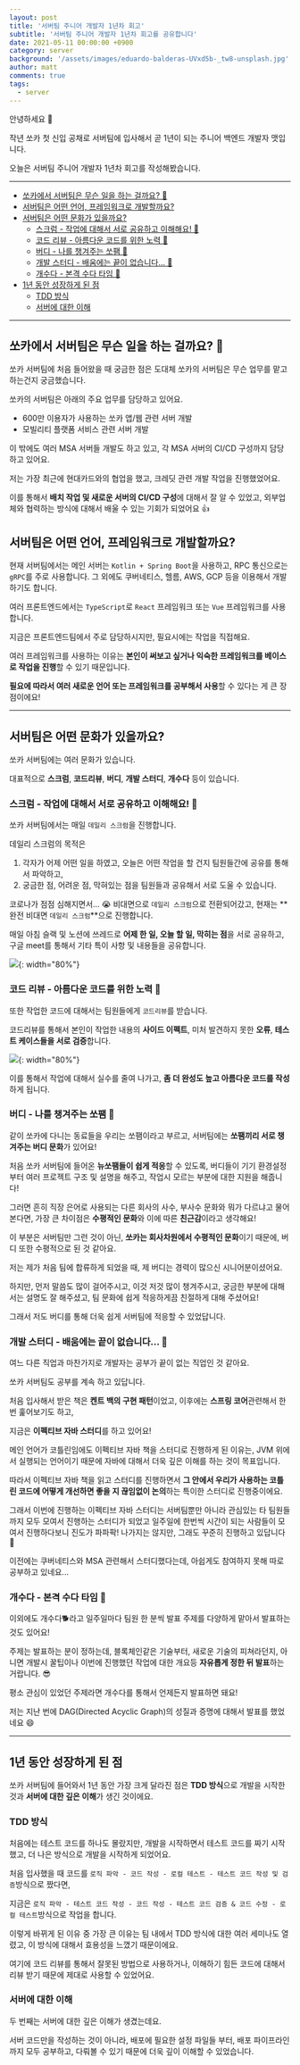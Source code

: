 ```yaml
---
layout: post
title: '서버팀 주니어 개발자 1년차 회고'
subtitle: '서버팀 주니어 개발자 1년차 회고를 공유합니다'
date: 2021-05-11 00:00:00 +0900
category: server
background: '/assets/images/eduardo-balderas-UVxd5b-_tw8-unsplash.jpg'
author: matt
comments: true
tags:
  - server
---
```


안녕하세요 🙂

작년 쏘카 첫 신입 공채로 서버팀에 입사해서 곧 1년이 되는 주니어 백엔드 개발자 맷입니다.

오늘은 서버팀 주니어 개발자 1년차 회고를 작성해봤습니다.

---

- [쏘카에서 서버팀은 무슨 일을 하는 걸까요? 🤔](#쏘카에서-서버팀은-무슨-일을-하는-걸까요-)
- [서버팀은 어떤 언어, 프레임워크로 개발할까요?](#서버팀은-어떤-언어-프레임워크로-개발할까요)
- [서버팀은 어떤 문화가 있을까요?](#서버팀은-어떤-문화가-있을까요)
  - [스크럼 - 작업에 대해서 서로 공유하고 이해해요! 💭](#스크럼---작업에-대해서-서로-공유하고-이해해요-)
  - [코드 리뷰 - 아름다운 코드를 위한 노력 👏](#코드-리뷰---아름다운-코드를-위한-노력-)
  - [버디 - 나를 챙겨주는 쏘팸 🤗](#버디---나를-챙겨주는-쏘팸-)
  - [개발 스터디 - 배움에는 끝이 없습니다... 💪](#개발-스터디---배움에는-끝이-없습니다-)
  - [개수다 - 본격 수다 타임 💬](#개수다---본격-수다-타임-)
- [1년 동안 성장하게 된 점](#1년-동안-성장하게-된-점)
  - [TDD 방식](#tdd-방식)
  - [서버에 대한 이해](#서버에-대한-이해)

---

## 쏘카에서 서버팀은 무슨 일을 하는 걸까요? 🤔

쏘카 서버팀에 처음 들어왔을 때 궁금한 점은 도대체 쏘카의 서버팀은 무슨 업무를 맡고 하는건지 궁금했습니다.

쏘카의 서버팀은 아래의 주요 업무를 담당하고 있어요.

- 600만 이용자가 사용하는 쏘카 앱/웹 관련 서버 개발
- 모빌리티 플랫폼 서비스 관련 서버 개발

이 밖에도 여러 MSA 서버들 개발도 하고 있고, 각 MSA 서버의 CI/CD 구성까지 담당하고 있어요.

저는 가장 최근에 현대카드와의 협업을 했고, 크레딧 관련 개발 작업을 진행했었어요.

이를 통해서 **배치 작업 및 새로운 서버의 CI/CD 구성**에 대해서 잘 알 수 있었고, 외부업체와 협력하는 방식에 대해서 배울 수 있는 기회가 되었어요 👍

## 서버팀은 어떤 언어, 프레임워크로 개발할까요?

현재 서버팀에서는 메인 서버는 `Kotlin + Spring Boot`을 사용하고, RPC 통신으로는 `gRPC`를 주로 사용합니다. 그 외에도 쿠버네티스, 헬름, AWS, GCP 등을 이용해서 개발하기도 합니다.

여러 프론트엔드에서는 `TypeScript`로 `React` 프레임워크 또는 `Vue` 프레임워크를 사용합니다.

지금은 프론트엔드팀에서 주로 담당하시지만, 필요시에는 작업을 직접해요.

여러 프레임워크를 사용하는 이유는 **본인이 써보고 싶거나 익숙한 프레임워크를 베이스로 작업을 진행**할 수 있기 때문입니다.

**필요에 따라서 여러 새로운 언어 또는 프레임워크를 공부해서 사용**할 수 있다는 게 큰 장점이에요!

---

## 서버팀은 어떤 문화가 있을까요?

쏘카 서버팀에는 여러 문화가 있습니다.

대표적으로 **스크럼**, **코드리뷰**, **버디**, **개발 스터디**, **개수다** 등이 있습니다.

### 스크럼 - 작업에 대해서 서로 공유하고 이해해요! 💭

쏘카 서버팀에서는 매일 `데일리 스크럼`을 진행합니다.

데일리 스크럼의 목적은

1. 각자가 어제 어떤 일을 하였고, 오늘은 어떤 작업을 할 건지 팀원들간에 공유를 통해서 파악하고,
2. 궁금한 점, 어려운 점, 막혀있는 점을 팀원들과 공유해서 서로 도울 수 있습니다.

코로나가 점점 심해지면서... 😭 비대면으로 `데일리 스크럼`으로 전환되어갔고, 현재는 **완전 비대면 `데일리 스크럼`**으로 진행합니다.

매일 아침 슬랙 및 노션에 쓰레드로 **어제 한 일, 오늘 할 일, 막히는 점**을 서로 공유하고, 구글 meet를 통해서 기타 특이 사항 및 내용들을 공유합니다.

![](/img/server-team-newbie/1.png){: width="80%"}

### 코드 리뷰 - 아름다운 코드를 위한 노력 👏

또한 작업한 코드에 대해서는 팀원들에게 `코드리뷰`를 받습니다.

코드리뷰를 통해서 본인이 작업한 내용의 **사이드 이펙트**, 미처 발견하지 못한 **오류**, **테스트 케이스들을 서로 검증**합니다.

![](/img/server-team-newbie/2.png){: width="80%"}

이를 통해서 작업에 대해서 실수를 줄여 나가고, **좀 더 완성도 높고 아름다운 코드를 작성**하게 됩니다.

### 버디 - 나를 챙겨주는 쏘팸 🤗

같이 쏘카에 다니는 동료들을 우리는 쏘팸이라고 부르고, 서버팀에는 **쏘팸끼리 서로 챙겨주는 버디 문화**가 있어요!

처음 쏘카 서버팀에 들어온 **뉴쏘팸들이 쉽게 적응**할 수 있도록, 버디들이 기기 환경설정부터 여러 프로젝트 구조 및 설명을 해주고, 작업시 모르는 부분에 대한 지원을 해줍니다!

그러면 흔히 직장 은어로 사용되는 다른 회사의 사수, 부사수 문화와 뭐가 다르냐고 물어본다면, 가장 큰 차이점은 **수평적인 문화**와 이에 따른 **친근감**이라고 생각해요!

이 부분은 서버팀만 그런 것이 아닌, **쏘카는 회사차원에서 수평적인 문화**이기 때문에, 버디 또한 수평적으로 된 것 같아요.

저는 제가 처음 팀에 합류하게 되었을 때, 제 버디는 경력이 많으신 시니어분이셨어요.

하지만, 먼저 말씀도 많이 걸어주시고, 이것 저것 많이 챙겨주시고, 궁금한 부분에 대해서는 설명도 잘 해주셨고, 팀 문화에 쉽게 적응하게끔 친절하게 대해 주셨어요!

그래서 저도 버디를 통해 더욱 쉽게 서버팀에 적응할 수 있었답니다.

### 개발 스터디 - 배움에는 끝이 없습니다... 💪

여느 다른 직업과 마찬가지로 개발자는 공부가 끝이 없는 직업인 것 같아요.

쏘카 서버팀도 공부를 계속 하고 있답니다.

처음 입사해서 받은 책은 **켄트 백의 구현 패턴**이었고, 이후에는 **스프링 코어**관련해서 한번 훑어보기도 하고,

지금은 **이펙티브 자바 스터디**를 하고 있어요!

메인 언어가 코틀린임에도 이펙티브 자바 책을 스터디로 진행하게 된 이유는, JVM 위에서 실행되는 언어이기 때문에 자바에 대해서 더욱 깊은 이해를 하는 것이 목표입니다.

따라서 이펙티브 자바 책을 읽고 스터디를 진행하면서 **그 안에서 우리가 사용하는 코틀린 코드에 어떻게 개선하면 좋을 지 끊임없이 논의**하는 특이한 스터디로 진행중이에요.

그래서 이번에 진행하는 이펙티브 자바 스터디는 서버팀뿐만 아니라 관심있는 타 팀원들까지 모두 모여서 진행하는 스터디가 되었고 일주일에 한번씩 시간이 되는 사람들이 모여서 진행하다보니 진도가 파파팍! 나가지는 않지만, 그래도 꾸준히 진행하고 있답니다 🙂

이전에는 쿠버네티스와 MSA 관련해서 스터디했다는데, 아쉽게도 참여하지 못해 따로 공부하고 있네요...

### 개수다 - 본격 수다 타임 💬

이외에도 개수다🐕라고 일주일마다 팀원 한 분씩 발표 주제를 다양하게 맡아서 발표하는 것도 있어요!

주제는 발표하는 분이 정하는데, 블록체인같은 기술부터, 새로운 기술의 피쳐라던지, 아니면 개발시 꿀팁이나 이번에 진행했던 작업에 대한 개요등 **자유롭게 정한 뒤 발표**하는 거랍니다. 😎

평소 관심이 있었던 주제라면 개수다를 통해서 언제든지 발표하면 돼요!

저는 지난 번에 DAG(Directed Acyclic Graph)의 성질과 증명에 대해서 발표를 했었네요 😄

---

## 1년 동안 성장하게 된 점

쏘카 서버팀에 들어와서 1년 동안 가장 크게 달라진 점은 **TDD 방식**으로 개발을 시작한 것과 **서버에 대한 깊은 이해**가 생긴 것이에요.

### TDD 방식

처음에는 테스트 코드를 하나도 몰랐지만, 개발을 시작하면서 테스트 코드를 짜기 시작했고, 더 나은 방식으로 개발을 시작하게 되었어요.

처음 입사했을 때 코드를 `로직 파악 - 코드 작성 - 로컬 테스트 - 테스트 코드 작성 및 검증`방식으로 짰다면,

지금은 `로직 파악 - 테스트 코드 작성 - 코드 작성 - 테스트 코드 검증 & 코드 수정 - 로컬 테스트`방식으로 작업을 합니다.

이렇게 바뀌게 된 이유 중 가장 큰 이유는 팀 내에서 TDD 방식에 대한 여러 세미나도 열렸고, 이 방식에 대해서 효용성을 느꼈기 때문이에요.

여기에 코드 리뷰를 통해서 잘못된 방법으로 사용하거나, 이해하기 힘든 코드에 대해서 리뷰 받기 때문에 제대로 사용할 수 있었어요.

### 서버에 대한 이해

두 번째는 서버에 대한 깊은 이해가 생겼는데요.

서버 코드만을 작성하는 것이 아니라, 배포에 필요한 설정 파일들 부터, 배포 파이프라인까지 모두 공부하고, 다뤄볼 수 있기 때문에 더욱 깊이 이해할 수 있었습니다.
